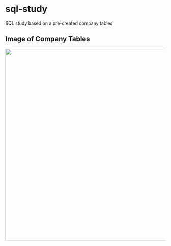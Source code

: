 # sql-study
SQL study based on a pre-created company tables.

## Image of Company Tables
<img src="https://user-images.githubusercontent.com/55068969/222620235-44941941-f06f-4aa0-95bc-095862a85522.png" width="600">
